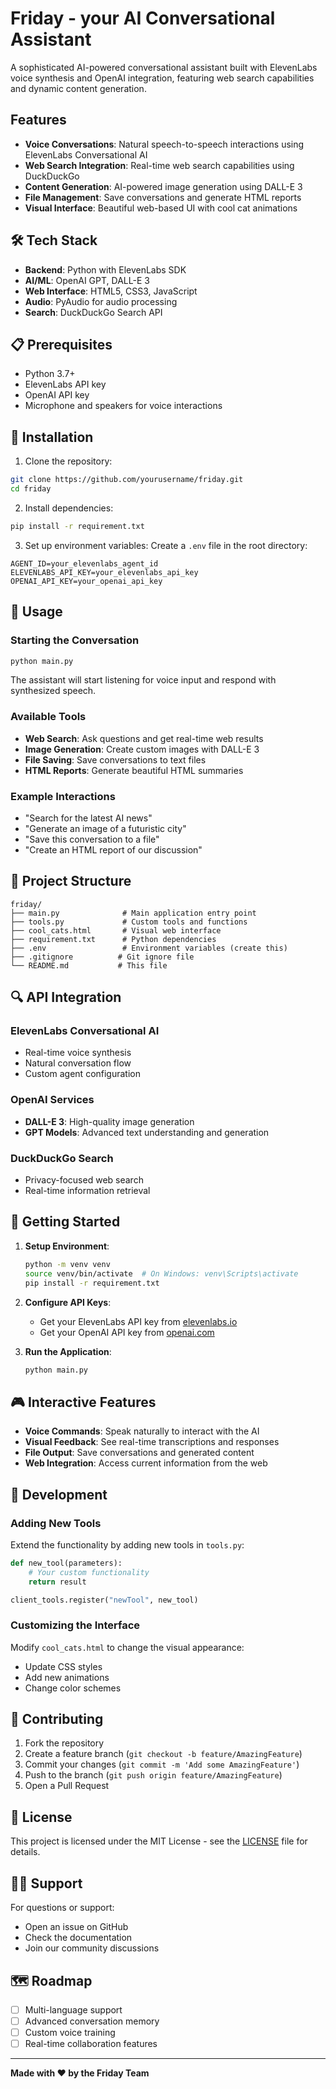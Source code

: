 # Friday - your AI Conversational Assistant 

A sophisticated AI-powered conversational assistant built with ElevenLabs voice synthesis and OpenAI integration, featuring web search capabilities and dynamic content generation.

## Features

- **Voice Conversations**: Natural speech-to-speech interactions using ElevenLabs Conversational AI
- **Web Search Integration**: Real-time web search capabilities using DuckDuckGo
- **Content Generation**: AI-powered image generation using DALL-E 3
- **File Management**: Save conversations and generate HTML reports
- **Visual Interface**: Beautiful web-based UI with cool cat animations

## 🛠️ Tech Stack

- **Backend**: Python with ElevenLabs SDK
- **AI/ML**: OpenAI GPT, DALL-E 3
- **Web Interface**: HTML5, CSS3, JavaScript
- **Audio**: PyAudio for audio processing
- **Search**: DuckDuckGo Search API

## 📋 Prerequisites

- Python 3.7+
- ElevenLabs API key
- OpenAI API key
- Microphone and speakers for voice interactions

## 🔧 Installation

1. Clone the repository:
```bash
git clone https://github.com/yourusername/friday.git
cd friday
```

2. Install dependencies:
```bash
pip install -r requirement.txt
```

3. Set up environment variables:
Create a `.env` file in the root directory:
```env
AGENT_ID=your_elevenlabs_agent_id
ELEVENLABS_API_KEY=your_elevenlabs_api_key
OPENAI_API_KEY=your_openai_api_key
```

## 🎯 Usage

### Starting the Conversation
```bash
python main.py
```

The assistant will start listening for voice input and respond with synthesized speech.

### Available Tools

- **Web Search**: Ask questions and get real-time web results
- **Image Generation**: Create custom images with DALL-E 3
- **File Saving**: Save conversations to text files
- **HTML Reports**: Generate beautiful HTML summaries

### Example Interactions

- "Search for the latest AI news"
- "Generate an image of a futuristic city"
- "Save this conversation to a file"
- "Create an HTML report of our discussion"


## 📁 Project Structure

```
friday/
├── main.py              # Main application entry point
├── tools.py             # Custom tools and functions
├── cool_cats.html       # Visual web interface
├── requirement.txt      # Python dependencies
├── .env                 # Environment variables (create this)
├── .gitignore          # Git ignore file
└── README.md           # This file
```

## 🔍 API Integration

### ElevenLabs Conversational AI
- Real-time voice synthesis
- Natural conversation flow
- Custom agent configuration

### OpenAI Services
- **DALL-E 3**: High-quality image generation
- **GPT Models**: Advanced text understanding and generation

### DuckDuckGo Search
- Privacy-focused web search
- Real-time information retrieval

## 🚀 Getting Started

1. **Setup Environment**:
   ```bash
   python -m venv venv
   source venv/bin/activate  # On Windows: venv\Scripts\activate
   pip install -r requirement.txt
   ```

2. **Configure API Keys**:
   - Get your ElevenLabs API key from [elevenlabs.io](https://elevenlabs.io)
   - Get your OpenAI API key from [openai.com](https://openai.com)

3. **Run the Application**:
   ```bash
   python main.py
   ```

## 🎮 Interactive Features

- **Voice Commands**: Speak naturally to interact with the AI
- **Visual Feedback**: See real-time transcriptions and responses
- **File Output**: Save conversations and generated content
- **Web Integration**: Access current information from the web

## 🔧 Development

### Adding New Tools
Extend the functionality by adding new tools in `tools.py`:

```python
def new_tool(parameters):
    # Your custom functionality
    return result

client_tools.register("newTool", new_tool)
```

### Customizing the Interface
Modify `cool_cats.html` to change the visual appearance:
- Update CSS styles
- Add new animations
- Change color schemes

## 🤝 Contributing

1. Fork the repository
2. Create a feature branch (`git checkout -b feature/AmazingFeature`)
3. Commit your changes (`git commit -m 'Add some AmazingFeature'`)
4. Push to the branch (`git push origin feature/AmazingFeature`)
5. Open a Pull Request

## 📄 License

This project is licensed under the MIT License - see the [LICENSE](LICENSE) file for details.

## 🙋‍♂️ Support

For questions or support:
- Open an issue on GitHub
- Check the documentation
- Join our community discussions

## 🗺️ Roadmap

- [ ] Multi-language support
- [ ] Advanced conversation memory
- [ ] Custom voice training
- [ ] Real-time collaboration features

---

**Made with ❤️ by the Friday Team**

